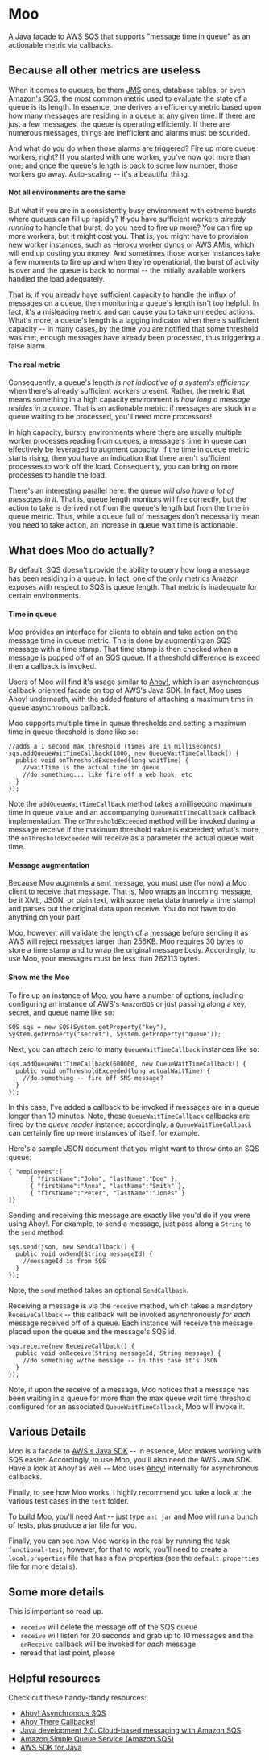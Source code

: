 # Moo

A Java facade to AWS SQS that supports "message time in queue" as an actionable metric via callbacks.

## Because all other metrics are useless

When it comes to queues, be them [JMS](http://en.wikipedia.org/wiki/Java_Message_Service) ones, database tables, or even [Amazon's SQS](http://aws.amazon.com/sqs/), the most common metric used to evaluate the state of a queue is its length. In essence, one derives an efficiency metric based upon how many messages are residing in a queue at any given time. If there are just a few messages, the queue is operating efficiently. If there are numerous messages, things are inefficient and alarms must be sounded. 

And what do you do when those alarms are triggered? Fire up more queue workers, right? If you started with one worker, you've now got more than one; and once the queue's length is back to some low number, those workers go away. Auto-scaling -- it's a beautiful thing. 

#### Not all environments are the same

But what if you are in a consistently busy environment with extreme bursts where queues can fill up rapidly? If you have sufficient workers _already running_ to handle that burst, do you need to fire up more? You can fire up more workers, but it might cost you. That is, you might have to provision new worker instances, such as [Heroku worker dynos](https://devcenter.heroku.com/articles/dynos) or AWS AMIs, which will end up costing you money. And sometimes those worker instances take a few moments to fire up and when they're operational, the burst of activity is over and the queue is back to normal -- the initially available workers handled the load adequately. 

That is, if you already have sufficient capacity to handle the influx of messages on a queue, then monitoring a queue's length isn't too helpful. In fact, it's a misleading metric and can cause you to take unneeded actions. What's more, a queue's length is a lagging indicator when there's sufficient capacity -- in many cases, by the time you are notified that some threshold was met, enough messages have already been processed, thus triggering a false alarm.

#### The real metric

Consequently, a queue's length _is not indicative of a system's efficiency_ when there's already sufficient workers present. Rather, the metric that means something in a high capacity environment is _how long a message resides in a queue_. That is an actionable metric: if messages are stuck in a queue waiting to be processed, you'll need more processors!

In high capacity, bursty environments where there are usually multiple worker processes reading from queues, a message's time in queue can effectively be leveraged to augment capacity. If the time in queue metric starts rising, then you have an indication that there aren't sufficient processes to work off the load. Consequently, you can bring on more processes to handle the load. 

There's an interesting parallel here: the queue _will also have a lot of messages in it_. That is, queue length monitors will fire correctly, but the action to take is derived not from the queue's length but from the time in queue metric. Thus, while a queue full of messages don't necessarily mean you need to take action, an increase in queue wait time is actionable. 

## What does Moo do actually?

By default, SQS doesn't provide the ability to query how long a message has been residing in a queue. In fact, one of the only metrics Amazon exposes with respect to SQS is queue length. That metric is inadequate for certain environments. 

#### Time in queue

Moo provides an interface for clients to obtain and take action on the message time in queue metric. This is done by augmenting an SQS message with a time stamp. That time stamp is then checked when a message is popped off of an SQS queue. If a threshold difference is exceed then a callback is invoked. 

Users of Moo will find it's usage similar to [Ahoy!](https://github.com/aglover/ahoy), which is an asynchronous callback oriented facade on top of AWS's Java SDK. In fact, Moo uses Ahoy! underneath, with the added feature of attaching a maximum time in queue asynchronous callback.

Moo supports multiple time in queue thresholds and setting a maximum time in queue threshold is done like so:

```
//adds a 1 second max threshold (times are in milliseconds)
sqs.addQueueWaitTimeCallback(1000, new QueueWaitTimeCallback() {
  public void onThresholdExceeded(long waitTime) {
    //waitTime is the actual time in queue
    //do something... like fire off a web hook, etc
  }
});
```

Note the `addQueueWaitTimeCallback` method takes a millisecond maximum time in queue value and an accompanying `QueueWaitTimeCallback` callback implementation. The `onThresholdExceeded` method will be invoked during a message receive if the maximum threshold value is exceeded; what's more, the `onThresholdExceeded` will receive as a parameter the actual queue wait time.

#### Message augmentation

Because Moo augments a sent message, you must use (for now) a Moo client to receive that message. That is, Moo wraps an incoming message, be it XML, JSON, or plain text, with some meta data (namely a time stamp) and parses out the original data upon receive. You do not have to do anything on your part. 

Moo, however, will validate the length of a message before sending it as AWS will reject messages larger than 256KB. Moo requires 30 bytes to store a time stamp and to wrap the original message body. Accordingly, to use Moo, your messages must be less than 262113 bytes.

#### Show me the Moo

To fire up an instance of Moo, you have a number of options, including configuring an instance of AWS's `AmazonSQS` or just passing along a key, secret, and queue name like so:

```
SQS sqs = new SQS(System.getProperty("key"), System.getProperty("secret"), System.getProperty("queue"));
``` 

Next, you can attach zero to many `QueueWaitTimeCallback` instances like so:

```
sqs.addQueueWaitTimeCallback(600000, new QueueWaitTimeCallback() {
  public void onThresholdExceeded(long actualWaitTime) {
    //do something -- fire off SNS message?
  }
});
```

In this case, I've added a callback to be invoked if messages are in a queue longer than 10 minutes. Note, these `QueueWaitTimeCallback` callbacks are fired by the *queue reader* instance; accordingly, a `QueueWaitTimeCallback` can certainly fire up more instances of itself, for example.

Here's a sample JSON document that you might want to throw onto an SQS queue: 

```
{ "employees":[
      { "firstName":"John", "lastName":"Doe" },
      { "firstName":"Anna", "lastName":"Smith" },
      { "firstName":"Peter", "lastName":"Jones" }
]}
```

Sending and receiving this message are exactly like you'd do if you were using Ahoy!. For example, to send a message, just pass along a `String` to the `send` method:

```
sqs.send(json, new SendCallback() {
  public void onSend(String messageId) {
    //messageId is from SQS
  }
});
```

Note, the `send` method takes an optional `SendCallback`. 

Receiving a message is via the `receive` method, which takes a mandatory `ReceiveCallback` -- this callback will be invoked asynchronously _for each_ message received off of a queue. Each instance will receive the message placed upon the queue and the message's SQS id. 

```
sqs.receive(new ReceiveCallback() {
  public void onReceive(String messageId, String message) {
    //do something w/the message -- in this case it's JSON
  }
});
```

Note, if upon the receive of a message, Moo notices that a message has been waiting in a queue for more than the max queue wait time threshold configured for an associated `QueueWaitTimeCallback`, Moo will invoke it. 

## Various Details

Moo is a facade to [AWS's Java SDK](http://aws.amazon.com/sdkforjava/) -- in essence, Moo makes working with SQS easier. Accordingly, to use Moo, you'll also need the AWS Java SDK. Have a look at Ahoy! as well -- Moo uses [Ahoy!](https://github.com/aglover/ahoy) internally for asynchronous callbacks. 

Finally, to see how Moo works, I highly recommend you take a look at the various test cases in the `test` folder. 

To build Moo, you'll need Ant -- just type `ant jar` and Moo will run a bunch of tests, plus produce a jar file for you. 

Finally, you can see how Moo works in the real by running the task `functional-test`; however, for that to work, you'll need to create a `local.properties` file that has a few properties (see the `default.properties` file for more details).

## Some more details

This is important so read up. 
  * `receive` will delete the message off of the SQS queue
  * `receive` will listen for 20 seconds and grab up to 10 messages and the `onReceive` callback will be invoked for _each_ message
  * reread that last point, please

## Helpful resources

Check out these handy-dandy resources:
  * [Ahoy! Asynchronous SQS](https://github.com/aglover/ahoy)
  * [Ahoy There Callbacks!](http://thediscoblog.com/blog/2013/09/29/ahoy-there-callbacks/)
  * [Java development 2.0: Cloud-based messaging with Amazon SQS](http://www.ibm.com/developerworks/library/j-javadev2-17/)
  * [Amazon Simple Queue Service (Amazon SQS)](http://aws.amazon.com/sqs/)
  * [AWS SDK for Java](http://aws.amazon.com/sdkforjava/)